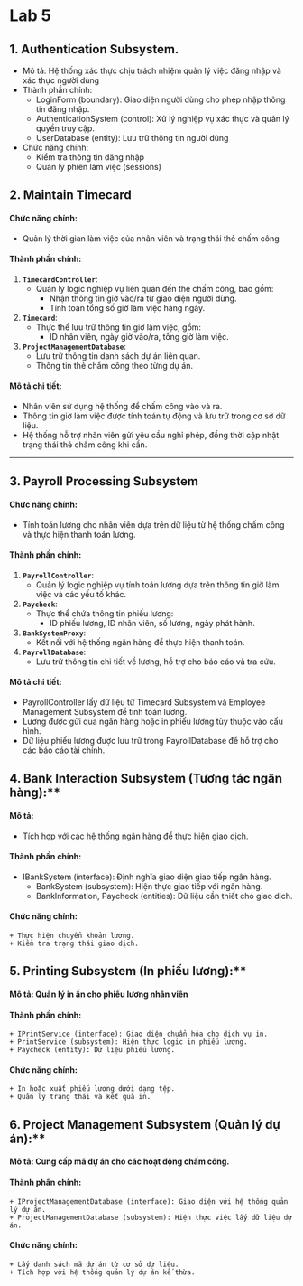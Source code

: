 # Lab 5
## 1. Authentication Subsystem.
- Mô tả: Hệ thống xác thực chịu trách nhiệm quản lý việc đăng nhập và xác thực người dùng
- Thành phần chính:
    + LoginForm (boundary): Giao diện người dùng cho phép nhập thông tin đăng nhập.
    + AuthenticationSystem (control): Xử lý nghiệp vụ xác thực và quản lý quyền truy cập.
    + UserDatabase (entity): Lưu trữ thông tin người dùng
- Chức năng chính:
    + Kiểm tra thông tin đăng nhập
    + Quản lý phiên làm việc (sessions)
## 2. Maintain Timecard
#### Chức năng chính:
- Quản lý thời gian làm việc của nhân viên và trạng thái thẻ chấm công

#### Thành phần chính:
1. **`TimecardController`**:
   - Quản lý logic nghiệp vụ liên quan đến thẻ chấm công, bao gồm: 
     - Nhận thông tin giờ vào/ra từ giao diện người dùng.
     - Tính toán tổng số giờ làm việc hàng ngày.
2. **`Timecard`**:
   - Thực thể lưu trữ thông tin giờ làm việc, gồm:
     - ID nhân viên, ngày giờ vào/ra, tổng giờ làm việc.
3. **`ProjectManagementDatabase`**:
   - Lưu trữ thông tin danh sách dự án liên quan.
   - Thông tin thẻ chấm công theo từng dự án.

#### **Mô tả chi tiết:**
- Nhân viên sử dụng hệ thống để chấm công vào và ra.
- Thông tin giờ làm việc được tính toán tự động và lưu trữ trong cơ sở dữ liệu.
- Hệ thống hỗ trợ nhân viên gửi yêu cầu nghỉ phép, đồng thời cập nhật trạng thái thẻ chấm công khi cần.

---

## 3. Payroll Processing Subsystem
#### **Chức năng chính:**
- Tính toán lương cho nhân viên dựa trên dữ liệu từ hệ thống chấm công và thực hiện thanh toán lương.

#### **Thành phần chính:**
1. **`PayrollController`**:
   - Quản lý logic nghiệp vụ tính toán lương dựa trên thông tin giờ làm việc và các yếu tố khác.
2. **`Paycheck`**:
   - Thực thể chứa thông tin phiếu lương:
     - ID phiếu lương, ID nhân viên, số lương, ngày phát hành.
3. **`BankSystemProxy`**:
   - Kết nối với hệ thống ngân hàng để thực hiện thanh toán.
4. **`PayrollDatabase`**:
   - Lưu trữ thông tin chi tiết về lương, hỗ trợ cho báo cáo và tra cứu.

#### **Mô tả chi tiết:**
- PayrollController lấy dữ liệu từ Timecard Subsystem và Employee Management Subsystem để tính toán lương.
- Lương được gửi qua ngân hàng hoặc in phiếu lương tùy thuộc vào cấu hình.
- Dữ liệu phiếu lương được lưu trữ trong PayrollDatabase để hỗ trợ cho các báo cáo tài chính.
## 4. Bank Interaction Subsystem (Tương tác ngân hàng):**
####  Mô tả: 
  - Tích hợp với các hệ thống ngân hàng để thực hiện giao dịch.
####  Thành phần chính:
+ IBankSystem (interface): Định nghĩa giao diện giao tiếp ngân hàng.
    + BankSystem (subsystem): Hiện thực giao tiếp với ngân hàng.
    + BankInformation, Paycheck (entities): Dữ liệu cần thiết cho giao dịch.
#### Chức năng chính:
    + Thực hiện chuyển khoản lương.
    + Kiểm tra trạng thái giao dịch.
## 5. Printing Subsystem (In phiếu lương):**
#### Mô tả: Quản lý in ấn cho phiếu lương nhân viên 
####  Thành phần chính:
    + IPrintService (interface): Giao diện chuẩn hóa cho dịch vụ in.
    + PrintService (subsystem): Hiện thực logic in phiếu lương.
    + Paycheck (entity): Dữ liệu phiếu lương.
#### Chức năng chính:
    + In hoặc xuất phiếu lương dưới dạng tệp.
    + Quản lý trạng thái và kết quả in.
## 6. Project Management Subsystem (Quản lý dự án):**
####  Mô tả: Cung cấp mã dự án cho các hoạt động chấm công.
#### Thành phần chính:
    + IProjectManagementDatabase (interface): Giao diện với hệ thống quản lý dự án.
    + ProjectManagementDatabase (subsystem): Hiện thực việc lấy dữ liệu dự án.
#### Chức năng chính:
    + Lấy danh sách mã dự án từ cơ sở dự liệu.
    + Tích hợp với hệ thống quản lý dự án kế thừa.

